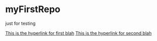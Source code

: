 # myFirstRepo
just for testing





[This is the hyperlink for first blah](something.md#1000)
[This is the hyperlink for second blah](something.md#L108)

